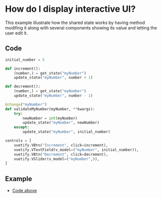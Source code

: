 # How do I display interactive UI?

This example illustrate how the shared state works by having method modifing it along with several components showing its value and letting the user edit it.

## Code

```python
initial_number = 5

def increment():
    (number,) = get_state("myNumber")
    update_state("myNumber", number + 1)

def decrement():
    (number,) = get_state("myNumber")
    update_state("myNumber", number - 1)

@change("myNumber")
def validateMyNumber(myNumber, **kwargs):
    try:
        newNumber = int(myNumber)
        update_state("myNumber", newNumber)
    except:
        update_state("myNumber", initial_number)

controls = [
    vuetify.VBtn("Increment", click=increment),
    vuetify.VTextField(v_model=("myNumber", initial_number)),
    vuetify.VBtn("Decrement", click=decrement),
    vuetify.VSlider(v_model=("myNumber",)),
]
```

## Example

- [Code above](https://github.com/Kitware/trame/blob/master/examples/howdoi/interactive.py)
